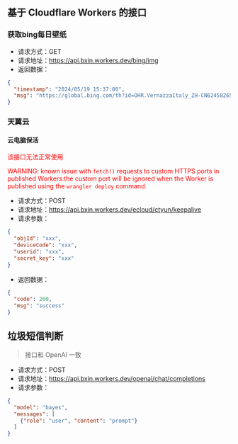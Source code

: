 ## 基于 Cloudflare Workers 的接口

### 获取bing每日壁纸
- 请求方式：GET
- 请求地址：https://api.bxin.workers.dev/bing/img
- 返回数据：
```json
{
  "timestamp": "2024/05/19 15:37:00",
  "msg": "https://global.bing.com/th?id=OHR.VernazzaItaly_ZH-CN6245826569_1920x1080.jpg&rf=LaDigue_1920x1080.jpg&pid=hp"
}
```

### 天翼云

#### 云电脑保活
<font color=red>
该接口无法正常使用

WARNING: known issue with `fetch()` requests to custom HTTPS ports in published Workers:the custom port will be ignored when the Worker is published using the `wrangler deploy` command.
</font>

- 请求方式：POST
- 请求地址：https://api.bxin.workers.dev/ecloud/ctyun/keepalive
- 请求参数：
```json
{
  "objId": "xxx",
  "deviceCode": "xxx",
  "userid": "xxx",
  "secret_key": "xxx"
}
```
- 返回数据：
```json
{
  "code": 200,
  "msg": "success"
}
```

## 垃圾短信判断
> 接口和 OpenAI 一致
- 请求方式：POST
- 请求地址：https://api.bxin.workers.dev/openai/chat/completions
- 请求参数：
```json
{
  "model": "bayes",
  "messages": [
    {"role": "user", "content": "prompt"}
  ]
}
```
